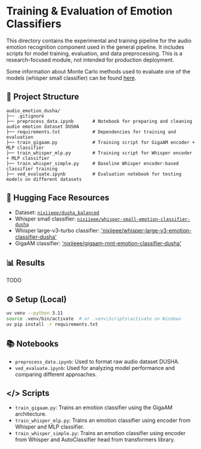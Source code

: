 
# Training & Evaluation of Emotion Classifiers

This directory contains the experimental and training pipeline for the audio emotion recognition component used in the general pipeline. It includes scripts for model training, evaluation, and data preprocessing. This is a research-focused module, not intended for production deployment.

Some information about Monte Carlo methods used to evaluate one of the models (whisper small classifier) can be found [here](https://github.com/nixiieee/whisper-emotion-classifier).

## 📁 Project Structure

```
audio_emotion_dusha/
├── .gitignore                  
├── preprocess_data.ipynb       # Notebook for preparing and cleaning audio emotion dataset DUSHA
├── requirements.txt            # Dependencies for training and evaluation
├── train_gigaam.py             # Training script for GigaAM encoder + MLP classifier
├── train_whisper_mlp.py        # Training script for Whisper encoder + MLP classifier
├── train_whisper_simple.py     # Baseline Whisper encoder-based classifier training
├── ved_evaluate.ipynb          # Evaluation notebook for testing models on different datasets
```

## 🤗 Hugging Face Resources

- Dataset: [`nixiieee/dusha_balanced`](https://huggingface.co/datasets/nixiieee/dusha_balanced)  
- Whisper small classifier: [`nixiieee/whisper-small-emotion-classifier-dusha`](https://huggingface.co/nixiieee/whisper-small-emotion-classifier-dusha)
- Whisper large-v3-turbo classifier: ['nixiieee/whisper-large-v3-emotion-classifier-dusha'](https://huggingface.co/nixiieee/whisper-large-v3-emotion-classifier-dusha)
- GigaAM classifier: ['nixiieee/gigaam-rnnt-emotion-classifier-dusha'](https://huggingface.co/nixiieee/gigaam-rnnt-emotion-classifier-dusha)

## 📊 Results 

TODO

## ⚙️ Setup (Local)

```bash
uv venv --python 3.11
source .venv/bin/activate  # or .venv\Scripts\activate on Windows
uv pip install -r requirements.txt
```

## 📚 Notebooks

* `preprocess_data.ipynb`: Used to format raw audio dataset DUSHA.
* `ved_evaluate.ipynb`: Used for analyzing model performance and comparing different approaches.

## </> Scripts

* `train_gigaam.py`: Trains an emotion classifier using the GigaAM architecture.
* `train_whisper_mlp.py`: Trains an emotion classifier using encoder from Whisper and MLP classifier.
* `train_whisper_simple.py`: Trains an emotion classifier using encoder from Whisper and AutoClassifier head from transformers library.